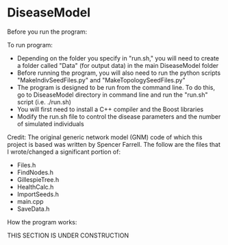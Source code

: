 # DiseaseModel

Before you run the program:

To run program:
- Depending on the folder you specify in "run.sh," you will need to create a folder called "Data" (for output data) in the main DiseaseModel folder
- Before running the program, you will also need to run the python scripts "MakeIndivSeedFiles.py" and "MakeTopologySeedFiles.py"
- The program is designed to be run from the command line. To do this, go to DiseaseModel directory in command line and run the "run.sh" script (i.e. ./run.sh)
- You will first need to install a C++ compiler and the Boost libraries
- Modify the run.sh file to control the disease parameters and the number of simulated individuals


Credit:
The original generic network model (GNM) code of which this project is based was written by Spencer Farrell.
The follow are the files that I wrote/changed a significant portion of:
- Files.h
- FindNodes.h
- GillespieTree.h
- HealthCalc.h
- ImportSeeds.h
- main.cpp
- SaveData.h


How the program works:

THIS SECTION IS UNDER CONSTRUCTION
